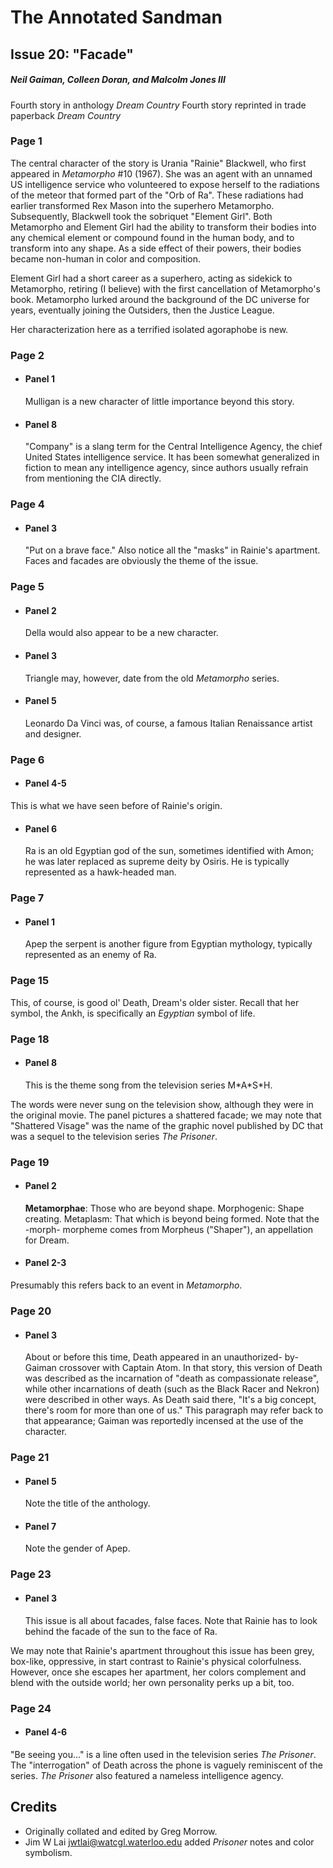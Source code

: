 # The Annotated Sandman

## Issue 20: "Facade"

##### Neil Gaiman, Colleen Doran, and Malcolm Jones III

Fourth story in anthology _Dream Country_
Fourth story reprinted in trade paperback _Dream Country_

### Page 1

The central character of the story is Urania "Rainie" Blackwell, who first appeared in _Metamorpho_ #10 (1967). She was an agent with an unnamed US intelligence service who volunteered to expose herself to the radiations of the meteor that formed part of the "Orb of Ra". These radiations had earlier transformed Rex Mason into the superhero Metamorpho. Subsequently, Blackwell took the sobriquet "Element Girl". Both Metamorpho and Element Girl had the ability to transform their bodies into any chemical element or compound found in the human body, and to transform into any shape. As a side effect of their powers, their bodies became non-human in color and composition.

Element Girl had a short career as a superhero, acting as sidekick to Metamorpho, retiring (I believe) with the first cancellation of Metamorpho's book. Metamorpho lurked around the background of the DC universe for years, eventually joining the Outsiders, then the Justice League.

Her characterization here as a terrified isolated agoraphobe is new.

### Page 2

- #### Panel 1

  Mulligan is a new character of little importance beyond this story.

- #### Panel 8

  "Company" is a slang term for the Central Intelligence Agency, the chief United States intelligence service. It has been somewhat generalized in fiction to mean any intelligence agency, since authors usually refrain from mentioning the CIA directly.

### Page 4

- #### Panel 3

  "Put on a brave face." Also notice all the "masks" in Rainie's apartment. Faces and facades are obviously the theme of the issue.

### Page 5

- #### Panel 2

  Della would also appear to be a new character.

- #### Panel 3

  Triangle may, however, date from the old _Metamorpho_ series.

- #### Panel 5

  Leonardo Da Vinci was, of course, a famous Italian Renaissance artist and designer.

### Page 6

- #### Panel 4-5

This is what we have seen before of Rainie's origin.

- #### Panel 6

  Ra is an old Egyptian god of the sun, sometimes identified with Amon; he was later replaced as supreme deity by Osiris. He is typically represented as a hawk-headed man.

### Page 7

- #### Panel 1

  Apep the serpent is another figure from Egyptian mythology, typically represented as an enemy of Ra.

### Page 15

This, of course, is good ol' Death, Dream's older sister. Recall that her symbol, the Ankh, is specifically an _Egyptian_ symbol of life.

### Page 18

- #### Panel 8

  This is the theme song from the television series M\*A\*S\*H.

The words were never sung on the television show, although they were in the original movie. The panel pictures a shattered facade; we may note that "Shattered Visage" was the name of the graphic novel published by DC that was a sequel to the television series _The Prisoner_.

### Page 19

- #### Panel 2

  **Metamorphae**: Those who are beyond shape. Morphogenic:
  Shape creating. Metaplasm: That which is beyond being formed. Note that the -morph- morpheme comes from Morpheus ("Shaper"), an appellation for Dream.

- #### Panel 2-3

Presumably this refers back to an event in _Metamorpho_.

### Page 20

- #### Panel 3

  About or before this time, Death appeared in an unauthorized- by-Gaiman crossover with Captain Atom. In that story, this version of Death was described as the incarnation of "death as compassionate release", while other incarnations of death (such as the Black Racer and Nekron) were described in other ways. As Death said there, "It's a big concept, there's room for more than one of us." This paragraph may refer back to that appearance; Gaiman was reportedly incensed at the use of the character.

### Page 21

- #### Panel 5

  Note the title of the anthology.

- #### Panel 7

  Note the gender of Apep.

### Page 23

- #### Panel 3

  This issue is all about facades, false faces. Note that Rainie has to look behind the facade of the sun to the face of Ra.

We may note that Rainie's apartment throughout this issue has been grey, box-like, oppressive, in start contrast to Rainie's physical colorfulness. However, once she escapes her apartment, her colors complement and blend with the outside world; her own personality perks up a bit, too.

### Page 24

- #### Panel 4-6

"Be seeing you..." is a line often used in the television series _The Prisoner_. The "interrogation" of Death across the phone is vaguely reminiscent of the series. _The Prisoner_ also featured a nameless intelligence agency.

## Credits

- Originally collated and edited by Greg Morrow.
- Jim W Lai <jwtlai@watcgl.waterloo.edu> added _Prisoner_ notes and color
  symbolism.
